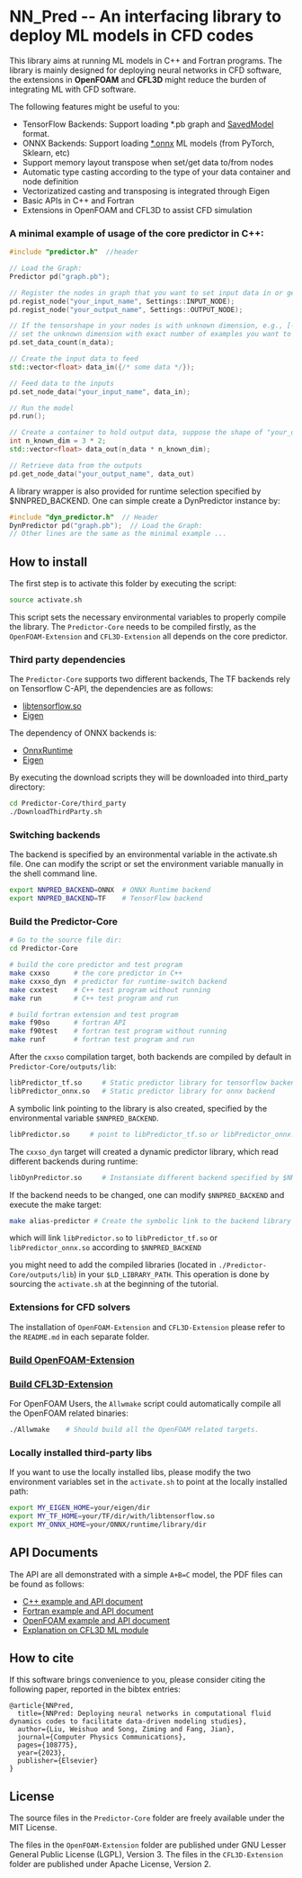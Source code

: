 # NN_Pred -- An interfacing library to deploy ML models in CFD codes

This library aims at running ML models in C++ and Fortran programs. The library is mainly designed for deploying neural networks in CFD software, the extensions in **OpenFOAM** and **CFL3D** might reduce the burden of integrating ML with CFD software.

The following features might be useful to you:
- TensorFlow Backends: Support loading *.pb graph and [SavedModel](https://www.tensorflow.org/guide/saved_model) format.
- ONNX Backends: Support loading [*.onnx](https://onnxruntime.ai/) ML models (from PyTorch, Sklearn, etc)
- Support memory layout transpose when set/get data to/from nodes
- Automatic type casting according to the type of your data container and node definition
- Vectorizatized casting and transposing is integrated through Eigen 
- Basic APIs in C++ and Fortran
- Extensions in OpenFOAM and CFL3D to assist CFD simulation

### A minimal example of usage of the core predictor in C++:

```c++
#include "predictor.h"  //header

// Load the Graph:
Predictor pd("graph.pb");

// Register the nodes in graph that you want to set input data in or get the output data
pd.regist_node("your_input_name", Settings::INPUT_NODE);
pd.regist_node("your_output_name", Settings::OUTPUT_NODE);

// If the tensorshape in your nodes is with unknown dimension, e.g., [-1, 3]
// set the unknown dimension with exact number of examples you want to predict 
pd.set_data_count(n_data);

// Create the input data to feed
std::vector<float> data_in({/* some data */});

// Feed data to the inputs
pd.set_node_data("your_input_name", data_in);

// Run the model
pd.run();

// Create a container to hold output data, suppose the shape of "your_output_name" is [-1, 3, 2], then 
int n_known_dim = 3 * 2;
std::vector<float> data_out(n_data * n_known_dim); 

// Retrieve data from the outputs
pd.get_node_data("your_output_name", data_out)

```

A library wrapper is also provided for runtime selection specified by $NNPRED_BACKEND. One can simple create a DynPredictor instance by:
```c++
#include "dyn_predictor.h"  // Header 
DynPredictor pd("graph.pb");  // Load the Graph:
// Other lines are the same as the minimal example ...
```

## How to install
The first step is to activate this folder by executing the script:
```sh
source activate.sh
```
This script sets the necessary environmental variables to properly compile the library. The `Predictor-Core` needs to be compiled firstly, as the `OpenFOAM-Extension` and `CFL3D-Extension` all depends on the core predictor.

### Third party dependencies
The `Predictor-Core` supports two different backends, The TF backends rely on Tensorflow C-API, the dependencies are as follows:
- [libtensorflow.so](https://www.tensorflow.org/install/lang_c)
- [Eigen](https://gitlab.com/libeigen/eigen/-/releases)

The dependency of ONNX backends is:
 - [OnnxRuntime](https://onnxruntime.ai/)
 - [Eigen](https://gitlab.com/libeigen/eigen/-/releases)

By executing the download scripts they will be downloaded into third_party directory:
```sh
cd Predictor-Core/third_party
./DownloadThirdParty.sh
```
### Switching backends
The backend is specified by an environmental variable in the activate.sh file. One can modify the script or set the environment variable manually in the shell command line.
```sh
export NNPRED_BACKEND=ONNX  # ONNX Runtime backend
export NNPRED_BACKEND=TF    # TensorFlow backend
```

### Build the Predictor-Core

```sh
# Go to the source file dir:
cd Predictor-Core

# build the core predictor and test program 
make cxxso      # the core predictor in C++ 
make cxxso_dyn  # predictor for runtime-switch backend  
make cxxtest    # C++ test program without running
make run        # C++ test program and run 

# build fortran extension and test program
make f90so      # fortran API
make f90test    # fortran test program without running
make runf       # fortran test program and run
```

After the `cxxso` compilation target, both backends are compiled by default in `Predictor-Core/outputs/lib`:
```sh
libPredictor_tf.so     # Static predictor library for tensorflow backend 
libPredictor_onnx.so   # Static predictor library for onnx backend 
```
A symbolic link pointing to the library is also created, specified by the environmental variable `$NNPRED_BACKEND`. 
```sh
libPredictor.so     # point to libPredictor_tf.so or libPredictor_onnx.so due to $NNPRED_BACKEND
```
The `cxxso_dyn` target will created a dynamic predictor library, which read different backends during runtime:
```sh
libDynPredictor.so     # Instansiate different backend specified by $NNPRED_BACKEND during runtime
```
If the backend needs to be changed, one can modify `$NNPRED_BACKEND` and execute the make target:
```sh
make alias-predictor # Create the symbolic link to the backend library
```
which will link `libPredictor.so` to `libPredictor_tf.so` or `libPredictor_onnx.so` according to `$NNPRED_BACKEND`

you might need to add the compiled libraries (located in `./Predictor-Core/outputs/lib`) in your `$LD_LIBRARY_PATH`. This operation is done by sourcing the `activate.sh` at the beginning of the tutorial.


### Extensions for CFD solvers
The installation of `OpenFOAM-Extension` and `CFL3D-Extension` please refer to the `README.md` in each separate folder.
 
### [Build OpenFOAM-Extension](https://github.com/Weishuo93/NN_Pred/tree/master/OpenFOAM-Extension)

### [Build CFL3D-Extension](https://github.com/Weishuo93/NN_Pred/tree/master/CFL3D-Extension)

For OpenFOAM Users, the `Allwmake` script could automatically compile all the OpenFOAM related binaries:
```sh
./Allwmake    # Should build all the OpenFOAM related targets.
```

### Locally installed third-party libs
If you want to use the locally installed libs, please modify the two environment variables set in the `activate.sh` to point at the locally installed path:
```sh
export MY_EIGEN_HOME=your/eigen/dir
export MY_TF_HOME=your/TF/dir/with/libtensorflow.so
export MY_ONNX_HOME=your/ONNX/runtime/library/dir
```

## API Documents

The API are all demonstrated with a simple `A+B=C` model, the PDF files can be found as follows:
- [C++ example and API document](https://github.com/Weishuo93/NN_Pred/blob/master/Documentation/Cpp_Example_API.pdf)
- [Fortran example and API document](https://github.com/Weishuo93/NN_Pred/blob/master/Documentation/Fortran_Example_API.pdf)
- [OpenFOAM example and API document](https://github.com/Weishuo93/NN_Pred/blob/master/Documentation/OpenFOAM_Module_Example_API.pdf)
- [Explanation on CFL3D ML module](https://github.com/Weishuo93/NN_Pred/blob/master/Documentation/Fortran_Module_Template.pdf)


## How to cite
If this software brings convenience to you, please consider citing the following paper, reported in the bibtex entries:
```
@article{NNPred,
  title={NNPred: Deploying neural networks in computational fluid dynamics codes to facilitate data-driven modeling studies},
  author={Liu, Weishuo and Song, Ziming and Fang, Jian},
  journal={Computer Physics Communications},
  pages={108775},
  year={2023},
  publisher={Elsevier}
}
```

## License
The source files in the `Predictor-Core` folder are freely available under the MIT License. 

The files in the `OpenFOAM-Extension` folder are published under GNU Lesser General Public License (LGPL), Version 3. The files in the `CFL3D-Extension` folder are published under Apache License, Version 2.






